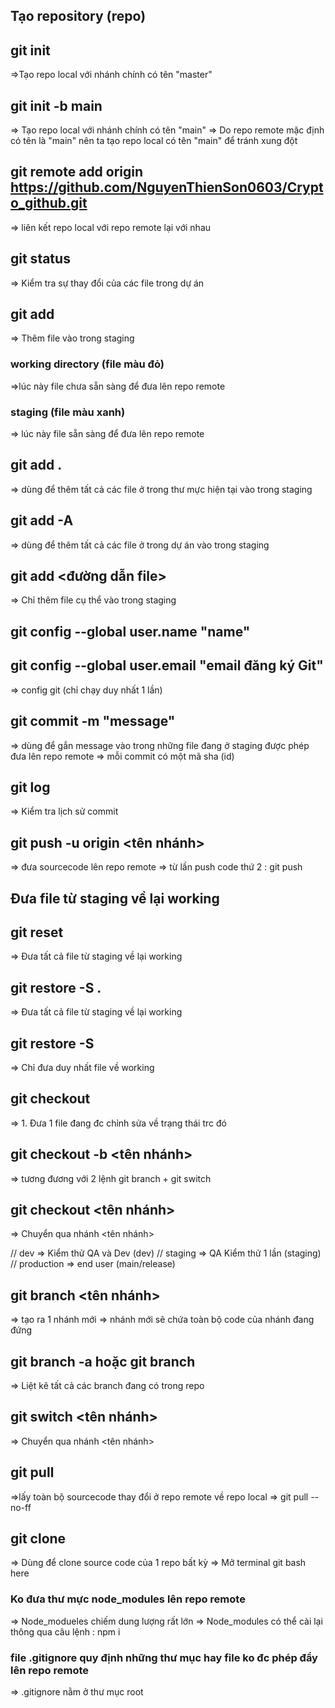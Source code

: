 ## Tạo repository (repo)
<!-- Lệnh gõ ở terminal -->
## git init
=>Tạo repo local với nhánh chính có tên "master"

## git init -b main
=> Tạo repo local với nhánh chính có tên "main"
=> Do repo remote mặc định có tên là "main" nên ta tạo repo local có tên "main" để tránh xung đột

## git remote add origin https://github.com/NguyenThienSon0603/Crypto_github.git
=> liên kết repo local với repo remote lại với nhau
<!-- Các lệnh trong git -->
## git status 
=> Kiểm tra sự thay đổi của các file trong dự án

## git add 
=> Thêm file vào trong staging
### working directory (file màu đỏ)
=>lúc này file chưa sẵn sàng để đưa lên repo remote
### staging (file màu xanh)
=> lúc này file sẵn sàng để đưa lên repo remote

## git add . 
=> dùng để thêm tất cả các file ở trong thư mực hiện tại vào trong staging

## git add -A 
=> dùng để thêm tất cả các file ở trong dự án vào trong staging

## git add <đường dẫn file> 
=> Chỉ thêm file cụ thể vào trong staging

<!-- Trước khi chạy lệnh commit thì chạy 2 lệnh này -->
## git config --global user.name "name"
## git config --global user.email "email đăng ký Git"
=> config git (chỉ chạy duy nhất 1 lần)

## git commit -m "message"
=> dùng để gắn message vào trong những file đang ở staging được phép đưa lên repo remote
=> mỗi commit có một mã sha (id)

## git log
=> Kiểm tra lịch sử commit

## git push -u origin <tên nhánh>
=> đưa sourcecode lên repo remote
=> từ lần push code thứ 2 : git push

## Đưa file từ staging về lại working
## git reset 
=> Đưa tất cả file từ staging về lại working 

## git restore -S . 
=> Đưa tất cả file từ staging về lại working 

## git restore -S <url file> 
=> Chỉ đưa duy nhất file về working

<!-- CHECK OUT -->
## git checkout <url file>
=> 1. Đưa 1 file đang đc chỉnh sửa về trạng thái trc đó

## git checkout -b <tên nhánh> 
=> tương đương với 2 lệnh git branch + git switch

## git checkout <tên nhánh> 
=> Chuyển qua nhánh <tên nhánh>

<!-- BRANCH -->
// dev => Kiểm thử QA và Dev (dev)
// staging => QA Kiểm thử 1 lần (staging)
// production => end user (main/release)

## git branch <tên nhánh> 
=> tạo ra 1 nhánh mới
=> nhánh mới sẽ chứa toàn bộ code của nhánh đang đứng

## git branch -a hoặc git branch 
=> Liệt kê tất cả các branch đang có trong repo

## git switch <tên nhánh>
=> Chuyển qua nhánh <tên nhánh>

<!-- Sau khi merge code các branch -->
## git pull
=>lấy toàn bộ sourcecode thay đổi ở repo remote về repo local 
=> git pull --no-ff

## git clone <url reporemote>
=> Dùng để clone source code của 1 repo bất kỳ
=> Mở terminal git bash here 












<!-- Lưu ý -->
### Ko đưa thư mực node_modules lên repo remote
=> Node_modueles chiếm dung lượng rất lớn
=> Node_modules có thể cài lại thông qua câu lệnh : npm i

### file .gitignore quy định những thư mục hay file ko đc phép đẩy lên repo remote
=> .gitignore nằm ở thư mục root